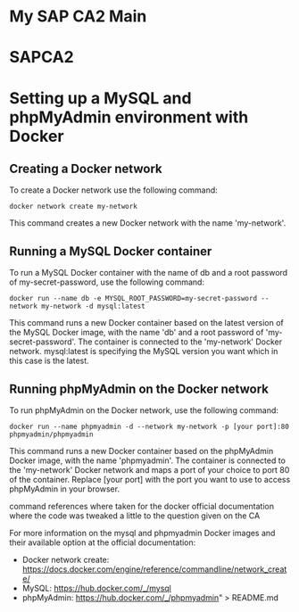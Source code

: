 # My SAP CA2 Main
# SAPCA2

# Setting up a MySQL and phpMyAdmin environment with Docker

## Creating a Docker network

To create a Docker network use the following command:

```
docker network create my-network
```

This command creates a new Docker network with the name 'my-network'.

## Running a MySQL Docker container

To run a MySQL Docker container with the name of db and a root password of my-secret-password, use the following command:

```
docker run --name db -e MYSQL_ROOT_PASSWORD=my-secret-password --network my-network -d mysql:latest
```
This command runs a new Docker container based on the latest version of the MySQL Docker image, with the name 'db' and a root password of 'my-secret-password'. The container is connected to the 'my-network' Docker network. mysql:latest is specifying the MySQL version you want which in this case is the latest. 

## Running phpMyAdmin on the Docker network

To run phpMyAdmin on the Docker network, use the following command:

```
docker run --name phpmyadmin -d --network my-network -p [your port]:80 phpmyadmin/phpmyadmin
```

This command runs a new Docker container based on the phpMyAdmin Docker image, with the name 'phpmyadmin'. The container is connected to the 'my-network' Docker network and maps a port of your choice to port 80 of the container. Replace [your port] with the port you want to use to access phpMyAdmin in your browser.

command references where taken for the docker official documentation where the code was tweaked a little to the question given on the CA  

For more information on the mysql and phpmyadmin Docker images and their available option at the official documentation:

- Docker network create: https://docs.docker.com/engine/reference/commandline/network_create/
- MySQL: https://hub.docker.com/_/mysql
- phpMyAdmin: https://hub.docker.com/_/phpmyadmin" > README.md
